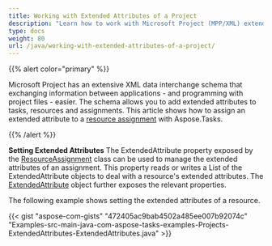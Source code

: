 ```yaml
---
title: Working with Extended Attributes of a Project
description: "Learn how to work with Microsoft Project (MPP/XML) extended attributes and custom field using Aspose.Tasks for Java."
type: docs
weight: 80
url: /java/working-with-extended-attributes-of-a-project/
---
```


{{% alert color="primary" %}}

Microsoft Project has an extensive XML data interchange schema that exchanging information between applications - and programming with project files - easier. The schema allows you to add extended attributes to tasks, resources and assignments. This article shows how to assign an extended attribute to a [resource assignment](/tasks/java/creating-resource-assignments/) with Aspose.Tasks.

{{% /alert %}}

**Setting Extended Attributes**
The ExtendedAttribute property exposed by the [ResourceAssignment](https://apireference.aspose.com/tasks/java/com.aspose.tasks/resourceassignment) class can be used to manage the extended attributes of an assignment. This property reads or writes a List of the ExtendedAttribute objects to deal with a resource's extended attributes. The [ExtendedAttribute](https://apireference.aspose.com/tasks/java/com.aspose.tasks/extendedattribute) object further exposes the relevant properties.

The following example shows setting the extended attributes of a resource.

{{< gist "aspose-com-gists" "472405ac9bab4502a485ee007b92074c" "Examples-src-main-java-com-aspose-tasks-examples-Projects-ExtendedAttributes-ExtendedAttributes.java" >}}






